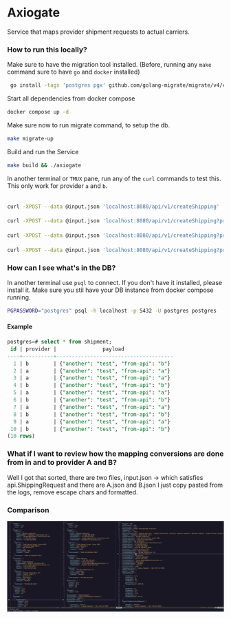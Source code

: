 # Axiogate


Service that maps provider shipment requests to actual carriers.

### How to run this locally?

Make sure to have the migration tool installed. (Before, running any `make` command sure to have `go` and `docker` installed)

```bash
 go install -tags 'postgres pgx' github.com/golang-migrate/migrate/v4/cmd/migrate@latest
```

Start all dependencies from docker compose
```bash
docker compose up -d
```

Make sure now to run migrate command, to setup the db.
```bash
make migrate-up
```

Build and run the Service

```bash
make build && ./axiogate
```

In another terminal or `TMUX` pane, run any of the `curl` commands to test this. This only work for provider `a` and `b`.

```bash 

curl -XPOST --data @input.json 'localhost:8080/api/v1/createShipping'

curl -XPOST --data @input.json 'localhost:8080/api/v1/createShipping?providers=b'

curl -XPOST --data @input.json 'localhost:8080/api/v1/createShipping?providers=a'

curl -XPOST --data @input.json 'localhost:8080/api/v1/createShipping?providers=a&providers=b'
```


### How can I see what's in the DB?

In another terminal use `psql` to connect. If you don't have it installed, please install it. Make sure you stil have your DB instance from docker compose running.

```bash
PGPASSWORD="postgres" psql -h localhost -p 5432 -U postgres postgres
``` 

#### Example 

```sql
postgres=# select * from shipment;
 id | provider |               payload
----+----------+--------------------------------------
  1 | b        | {"another": "test", "from-api": "b"}
  2 | a        | {"another": "test", "from-api": "a"}
  3 | a        | {"another": "test", "from-api": "a"}
  4 | b        | {"another": "test", "from-api": "b"}
  5 | a        | {"another": "test", "from-api": "a"}
  6 | b        | {"another": "test", "from-api": "b"}
  7 | a        | {"another": "test", "from-api": "a"}
  8 | b        | {"another": "test", "from-api": "b"}
  9 | a        | {"another": "test", "from-api": "a"}
 10 | b        | {"another": "test", "from-api": "b"}
(10 rows)
```


### What if I want to review how the mapping conversions are done from in and to provider A and B?

Well I got that sorted, there are two files, input.json -> which satisfies api.ShippingRequest and there are A.json and B.json I just copy pasted from the logs, remove escape chars and formatted.

### Comparison

![compare](./compare.png)

